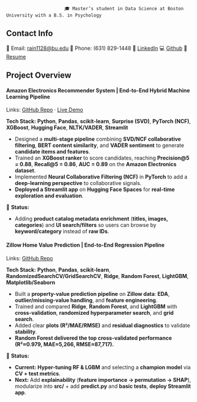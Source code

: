                           🎓 Master’s student in Data Science at Boston University with a B.S. in Psychology                       


## Contact Info
📧 Email: rain1128@bu.edu 
📱 Phone: (631) 829-1448 
🔗 [LinkedIn](https://www.linkedin.com/in/rainlin112802/) 
💻 [Github](https://github.com/TINYRAINYLIN) 
📄 [Resume](https://github.com/TINYRAINYLIN/Rain_Lin/blob/main/RainLin_Resume.pdf)


## Project Overview
#### Amazon Electronics Recommender System | End-to-End Hybrid Machine Learning Pipeline 
Links: [GitHub Repo](https://github.com/The-Zero-Shot-Duo/Hybrid-Ensemble-Recommender-System) · [Live Demo](https://huggingface.co/spaces/ZPENG127/Hybrid-Ensemble-Recommender-System)

**Tech Stack:** **Python**, **Pandas**, **scikit-learn**, **Surprise (SVD)**, **PyTorch (NCF)**, **XGBoost**, **Hugging Face**, **NLTK/VADER**, **Streamlit**
- Designed a **multi-stage pipeline** combining **SVD/NCF collaborative filtering**, **BERT content similarity**, and **VADER sentiment** to generate **candidate items and features**.  
- Trained an **XGBoost ranker** to score candidates, reaching **Precision@5 = 0.88**, **Recall@5 = 0.86**, **AUC = 0.89** on the **Amazon Electronics dataset**.  
- Implemented **Neural Collaborative Filtering (NCF)** in **PyTorch** to add a **deep-learning perspective** to collaborative signals.  
- **Deployed a Streamlit app** on **Hugging Face Spaces** for **real-time exploration and evaluation**.

📌 **Status:**  
- Adding **product catalog metadata enrichment** (**titles, images, categories**) and **UI search/filters** so users can browse by **keyword/category** instead of **raw IDs**.

#### Zillow Home Value Prediction | End-to-End Regression Pipeline 
Links: [GitHub Repo](https://github.com/TINYRAINYLIN/Zillow_Property_Price_Prediction)

**Tech Stack:** **Python**, **Pandas**, **scikit-learn**, **RandomizedSearchCV/GridSearchCV**, **Ridge**, **Random Forest**, **LightGBM**, **Matplotlib/Seaborn**
- Built a **property-value prediction pipeline** on **Zillow data**: **EDA**, **outlier/missing-value handling**, and **feature engineering**.  
- Trained and compared **Ridge**, **Random Forest**, and **LightGBM** with **cross-validation**, **randomized hyperparameter search**, and **grid search**.  
- Added clear **plots (R²/MAE/RMSE)** and **residual diagnostics** to validate **stability**.  
- **Random Forest delivered the top cross-validated performance (R²≈0.979, MAE≈5,266, RMSE≈87,717).**

📌 **Status:**  
- **Current:** **Hyper-tuning RF & LGBM** and selecting a **champion model** via **CV + test metrics**.  
- **Next:** Add **explainability** (**feature importance → permutation → SHAP**), modularize into **src/** + add **predict.py** and **basic tests**, **deploy Streamlit app**.
